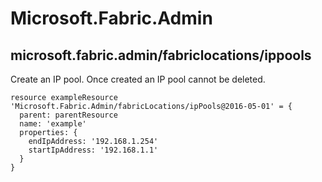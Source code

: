 # Microsoft.Fabric.Admin

## microsoft.fabric.admin/fabriclocations/ippools

Create an IP pool.  Once created an IP pool cannot be deleted.
```bicep
resource exampleResource 'Microsoft.Fabric.Admin/fabricLocations/ipPools@2016-05-01' = {
  parent: parentResource 
  name: 'example'
  properties: {
    endIpAddress: '192.168.1.254'
    startIpAddress: '192.168.1.1'
  }
}
```
